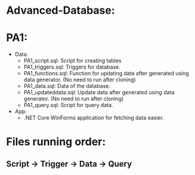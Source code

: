 # Advanced-Database:
# PA1:
- Data:
  - PA1_script.sql: Script for creating tables
  - PA1_triggers.sql: Triggers for database.
  - PA1_functions.sql: Function for updating data after generated using data generator. (No need to run after cloning)
  - PA1_data.sql: Data of the database.
  - PA1_updateddata.sql: Update data after generated using data generator. (No need to run after cloning)
  - PA1_query.sql: Script for query data.
- App:
  - .NET Core WinForms application for fetching data easier.
# Files running order:
## Script -> Trigger -> Data -> Query

